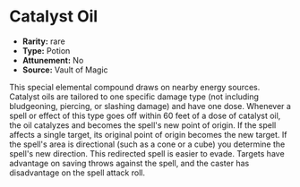 
# Catalyst Oil

* **Rarity:** rare
* **Type:** Potion
* **Attunement:** No
* **Source:** Vault of Magic


This special elemental compound draws on nearby energy sources. Catalyst oils are tailored to one specific damage type (not including bludgeoning, piercing, or slashing damage) and have one dose. Whenever a spell or effect of this type goes off within 60 feet of a dose of catalyst oil, the oil catalyzes and becomes the spell's new point of origin. If the spell affects a single target, its original point of origin becomes the new target. If the spell's area is directional (such as a cone or a cube) you determine the spell's new direction. This redirected spell is easier to evade. Targets have advantage on saving throws against the spell, and the caster has disadvantage on the spell attack roll.
